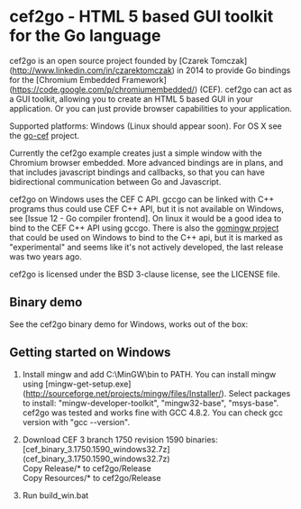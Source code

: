 cef2go - HTML 5 based GUI toolkit for the Go language
=====================================================

cef2go is an open source project founded by [Czarek Tomczak]
(http://www.linkedin.com/in/czarektomczak) in 2014
to provide Go bindings for the [Chromium Embedded Framework]
(https://code.google.com/p/chromiumembedded/) (CEF).
cef2go can act as a GUI toolkit, allowing you to create an HTML 5
based GUI in your application. Or you can just provide browser
capabilities to your application.

Supported platforms: Windows (Linux should appear soon).
For OS X see the [go-cef](https://github.com/adieu/go-cef) project.

Currently the cef2go example creates just a simple window with
the Chromium browser embedded. More advanced bindings are in
plans, and that includes javascript bindings and callbacks, so
that you can have bidirectional communication between Go and
Javascript.

cef2go on Windows uses the CEF C API. gccgo can be linked with
C++ programs thus could use CEF C++ API, but it is not available
on Windows, see [Issue 12 - Go compiler frontend]. On linux it
would be a good idea to bind to the CEF C++ API using gccgo. There
is also the [gomingw project](https://code.google.com/p/gomingw/) 
that could be used on Windows to bind to the C++ api, but it is
marked as "experimental" and seems like it's not actively developed,
the last release was two years ago.

cef2go is licensed under the BSD 3-clause license, see the LICENSE
file.


Binary demo
-----------
See the cef2go binary demo for Windows, works out of the box:
[](...)


Getting started on Windows
--------------------------
1. Install mingw and add C:\MinGW\bin to PATH. You can install mingw
   using [mingw-get-setup.exe]
   (http://sourceforge.net/projects/mingw/files/Installer/).
   Select packages to install: "mingw-developer-toolkit",
   "mingw32-base", "msys-base". cef2go was tested and works fine
   with GCC 4.8.2. You can check gcc version with "gcc --version".

2. Download CEF 3 branch 1750 revision 1590 binaries:
   [cef_binary_3.1750.1590_windows32.7z]
   (cef_binary_3.1750.1590_windows32.7z)  
   Copy Release/* to cef2go/Release  
   Copy Resources/* to cef2go/Release  

3. Run build_win.bat

